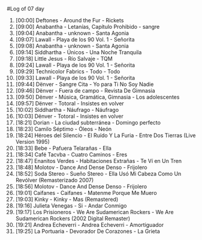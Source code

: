 #Log of 07 day

1. [00:00] Deftones - Around the Fur - Rickets
1. [09:00] Anabantha - Letanías, Capítulo Prohibido - sangre
1. [09:04] Anabantha - unknown - Santa Agonia
1. [09:07] Lawall - Playa de los 90 Vol. 1 - Señorita
1. [09:08] Anabantha - unknown - Santa Agonia
1. [09:14] Siddhartha - Únicos - Una Noche Tranquila
1. [09:18] Little Jesus - Río Salvaje - TQM
1. [09:24] Lawall - Playa de los 90 Vol. 1 - Señorita
1. [09:29] Technicolor Fabrics - Todo - Todo
1. [09:33] Lawall - Playa de los 90 Vol. 1 - Señorita
1. [09:44] Dënver - Sangre Cita - Yo para Ti No Soy Nadie
1. [09:46] Dënver - Fuera de campo - Revista De Gimnasia
1. [09:50] Dënver - Música, Gramática, Gimnasia - Los adolescentes
1. [09:57] Dënver - Totoral - Insistes en volver
1. [10:02] Siddhartha - Náufrago - Náufrago
1. [10:03] Dënver - Totoral - Insistes en volver
1. [18:21] Dorian - La ciudad subterránea - Domingo perfecto
1. [18:23] Camilo Séptimo - Óleos - Neón
1. [18:24] Héroes del Silencio - El Ruído Y La Furia - Entre Dos Tierras (Live Version 1995)
1. [18:33] Bebe - Pafuera Telarañas - Ella
1. [18:34] Café Tacvba - Cuatro Caminos - Eres
1. [18:47] Enanitos Verdes - Habitaciones Extrañas - Te Ví en Un Tren
1. [18:48] Molotov - Dance And Dense Denso - Frijolero
1. [18:52] Soda Stereo - Sueño Stereo - Ella Usó Mi Cabeza Como Un Revólver (Remasterizado 2007)
1. [18:56] Molotov - Dance And Dense Denso - Frijolero
1. [19:01] Caifanes - Caifanes - Matenme Porque Me Muero
1. [19:03] Kinky - Kinky - Mas (Remastered)
1. [19:16] Julieta Venegas - Si - Andar Conmigo
1. [19:17] Los Prisioneros - We Are Sudamerican Rockers - We Are Sudamerican Rockers (2002 Digital Remaster)
1. [19:21] Andrea Echeverri - Andrea Echeverri - Amortiguador
1. [19:25] La Portuaria - Devorador De Corazones - La Grieta
